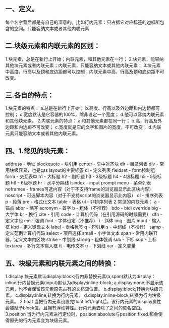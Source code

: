 ## 一、定义。
每个名字背后都是有自己的深意的。比如行内元素：只占据它对应标签的边框所包含的空间。只能容纳文本或者其他内联元素

## 二.块级元素和内联元素的区别：
1.块元素，总是在新行上开始；内联元素，和其他元素在一行；
2.块元素，能容纳其他块元素或者内联元素；内联元素，只能容纳文本或其他内联元素；
3.块元素中高度，行高以及顶和底边距都可以控制；内联元素中高，行高及顶和底边距不可改变。

## 三.各自的特点：
1.块元素的特点：
a.总是在新行上开始；
b.高度、行高以及外边距和内边距都可控制；
c.宽度默认是它容器的100%，除非设定一个宽度；
d.他可以容纳内联元素和其他块元素。
2.内联元素的特点：
a.和其他元素都在同一行；
b.高，行高及外边距和内边距不可改变；
c.宽度就是它的文字和图片的宽度，不可改变；
d.内联元素只能容纳文本或者其他内联元素。

## 四、1.常见的块元素：
address - 地址
blockquote - 块引用
center - 举中对齐块
dir - 目录列表
div - 常用块级容易，也是css layout的主要标签
dl - 定义列表
fieldset - form控制组
form - 交互表单
h1 - 大标题
h2 - 副标题
h3 - 3级标题
h4 - 4级标题
h5 - 5级标题
h6 - 6级标题
hr - 水平分隔线
isindex - input prompt
menu - 菜单列表
noframes - frames可选内容（对于不支持frame的浏览器显示此区块内容）
noscript - 可选脚本内容（对于不支持script的浏览器显示此内容）
ol - 排序列表
p - 段落
pre - 格式化文本
table - 表格
ul - 非排序列表
2.常见的内联元素：
a - 锚点
abbr - 缩写
acronym - 首字
b - 粗体（不推荐）
bdo - bidi override
big - 大字体
br - 换行
cite - 引用
code - 计算机代码（在引用源码的时候需要）
dfn - 定义字段
em - 强调
font - 字体设定（不推荐）
i - 斜体
img - 图片
input - 输入框
kbd - 定义键盘文本
label - 表格标签
q - 短引用
s - 中划线（不推荐）
samp - 定义范例计算机代码
select - 项目选择
small - 小字体文本
span - 常用内联容器，定义文本内区块
strike - 中划线
strong - 粗体强调
sub - 下标
sup - 上标
textarea - 多行文本输入框
tt - 电传文本
u - 下划线
var - 定义变量
## 五、块级元素和内联元素之间的转换：
1.display
块元素默认display:block;行内非替换元素(a,span)默认为display：inline;行内替换元素(input)默认为display:inline-block;
a.display:none;不显示该元素，也不会保留该元素原先占有的文档流位置。
b.display:block;转换为块级元素。
c.display:inline;转换为行内元素。
d.display:inline-block;转换为行内块级元素。
2.float
当把行内元素设置完float:left/right后，该行内元素的display属性会被赋予block值，且拥有浮动特性。行内元素去除了之间的莫名空白。
3.position
当为行内元素进行定位时，position:absolute与position:fixed.都会使得原先的行内元素变为块级元素。
